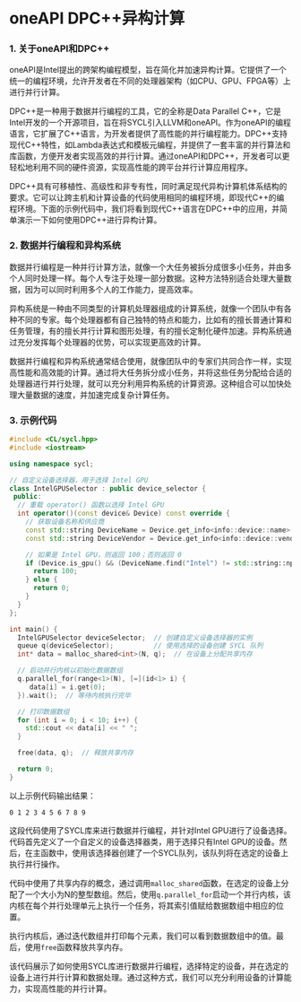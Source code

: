 # oneAPI DPC++异构计算

### 1. 关于oneAPI和DPC++

oneAPI是Intel提出的跨架构编程模型，旨在简化并加速异构计算。它提供了一个统一的编程环境，允许开发者在不同的处理器架构（如CPU、GPU、FPGA等）上进行并行计算。

DPC++是一种用于数据并行编程的工具，它的全称是Data Parallel C++，它是Intel开发的一个开源项目，旨在将SYCL引入LLVM和oneAPI。作为oneAPI的编程语言，它扩展了C++语言，为开发者提供了高性能的并行编程能力。DPC++支持现代C++特性，如Lambda表达式和模板元编程，并提供了一套丰富的并行算法和库函数，方便开发者实现高效的并行计算。通过oneAPI和DPC++，开发者可以更轻松地利用不同的硬件资源，实现高性能的跨平台并行计算应用程序。

DPC++具有可移植性、高级性和非专有性，同时满足现代异构计算机体系结构的要求。它可以让跨主机和计算设备的代码使用相同的编程环境，即现代C++的编程环境。下面的示例代码中，我们将看到现代C++语言在DPC++中的应用，并简单演示一下如何使用DPC++进行异构计算。



### 2. 数据并行编程和异构系统

数据并行编程是一种并行计算方法，就像一个大任务被拆分成很多小任务，并由多个人同时处理一样。每个人专注于处理一部分数据。这种方法特别适合处理大量数据，因为可以同时利用多个人的工作能力，提高效率。

异构系统是一种由不同类型的计算机处理器组成的计算系统，就像一个团队中有各种不同的专家。每个处理器都有自己独特的特点和能力，比如有的擅长普通计算和任务管理，有的擅长并行计算和图形处理，有的擅长定制化硬件加速。异构系统通过充分发挥每个处理器的优势，可以实现更高效的计算。

数据并行编程和异构系统通常结合使用，就像团队中的专家们共同合作一样，实现高性能和高效能的计算。通过将大任务拆分成小任务，并将这些任务分配给合适的处理器进行并行处理，就可以充分利用异构系统的计算资源。这种组合可以加快处理大量数据的速度，并加速完成复杂计算任务。



### 3. 示例代码

```c++
#include <CL/sycl.hpp>
#include <iostream>

using namespace sycl;

// 自定义设备选择器，用于选择 Intel GPU
class IntelGPUSelector : public device_selector {
 public:
  // 重载 operator() 函数以选择 Intel GPU
  int operator()(const device& Device) const override {
    // 获取设备名称和供应商
    const std::string DeviceName = Device.get_info<info::device::name>();
    const std::string DeviceVendor = Device.get_info<info::device::vendor>();

    // 如果是 Intel GPU，则返回 100；否则返回 0
    if (Device.is_gpu() && (DeviceName.find("Intel") != std::string::npos)) {
      return 100;
    } else {
      return 0;
    }
  }
};

int main() {
  IntelGPUSelector deviceSelector;  // 创建自定义设备选择器的实例
  queue q(deviceSelector);          // 使用选择的设备创建 SYCL 队列
  int* data = malloc_shared<int>(N, q);  // 在设备上分配共享内存

  // 启动并行内核以初始化数据数组
  q.parallel_for(range<1>(N), [=](id<1> i) {
     data[i] = i.get(0);
  }).wait();  // 等待内核执行完毕

  // 打印数据数组
  for (int i = 0; i < 10; i++) {
    std::cout << data[i] << " ";
  }

  free(data, q);  // 释放共享内存

  return 0;
}

```



以上示例代码输出结果：

```
0 1 2 3 4 5 6 7 8 9
```



这段代码使用了SYCL库来进行数据并行编程，并针对Intel GPU进行了设备选择。代码首先定义了一个自定义的设备选择器类，用于选择只有Intel GPU的设备。然后，在主函数中，使用该选择器创建了一个SYCL队列，该队列将在选定的设备上执行并行操作。

代码中使用了共享内存的概念，通过调用`malloc_shared`函数，在选定的设备上分配了一个大小为N的整型数组。然后，使用`q.parallel_for`启动一个并行内核，该内核在每个并行处理单元上执行一个任务，将其索引值赋给数据数组中相应的位置。

执行内核后，通过迭代数组并打印每个元素，我们可以看到数据数组中的值。最后，使用`free`函数释放共享内存。

该代码展示了如何使用SYCL库进行数据并行编程，选择特定的设备，并在选定的设备上进行并行计算和数据处理。通过这种方式，我们可以充分利用设备的计算能力，实现高性能的并行计算。
